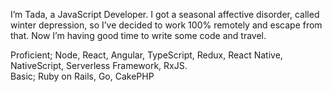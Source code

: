 I’m Tada, a JavaScript Developer. I got a seasonal affective disorder, called winter depression, so I’ve decided to work 100% remotely and escape from that. Now I’m having good time to write some code and travel.

Proficient; Node, React, Angular, TypeScript, Redux, React Native, NativeScript, Serverless Framework, RxJS.
<br>
Basic; Ruby on Rails, Go, CakePHP
